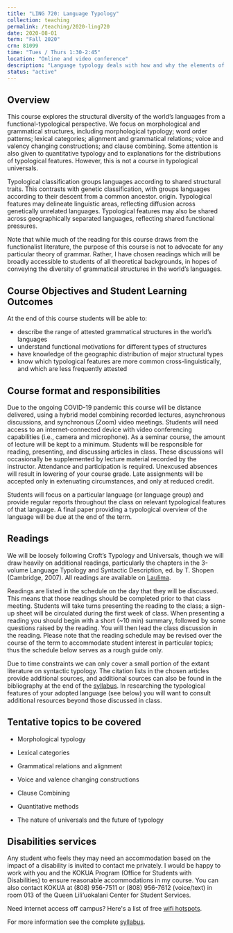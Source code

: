 ```yaml
---
title: "LING 720: Language Typology"
collection: teaching
permalink: /teaching/2020-ling720
date: 2020-08-01
term: "Fall 2020"
crn: 81099
time: "Tues / Thurs 1:30-2:45"
location: "Online and video conference"
description: "Language typology deals with how and why the elements of language interact and function. Students acquire a broad overview of the grammatical make-up of languages in general and understanding of functional-typological linguistics."
status: "active"
---
```



## Overview
This course explores the structural diversity of the world’s languages from a functional-typological perspective. We focus on morphological and grammatical structures, including morphological typology; word order patterns; lexical categories; alignment and grammatical relations; voice and valency changing constructions; and clause combining. Some attention is also given to quantitative typology and to explanations for the distributions of typological features. However, this is not a course in typological universals. 

Typological classification groups languages according to shared structural traits. This contrasts with genetic classification, with groups languages according to their  descent from a common ancestor.  origin. Typological features may delineate linguistic areas, reflecting diffusion across genetically unrelated languages. Typological features may also be shared across geographically separated languages, reflecting shared functional pressures. 

Note that while much of the reading for this course draws from the functionalist literature, the purpose of this course is not to advocate for any particular theory of grammar. Rather, I have chosen readings which will be broadly accessible to students of all theoretical backgrounds, in hopes of conveying the diversity of grammatical structures in the world’s languages.

## Course Objectives and Student Learning Outcomes

At the end of this course students will be able to:
* describe the range of attested grammatical structures in the world’s languages
* understand functional motivations for different types of structures
* have knowledge of the geographic distribution of major structural types
* know which typological features are more common cross-linguistically, and which are less frequently attested

## Course format and responsibilities

Due to the ongoing COVID-19 pandemic this course will be distance delivered, using a hybrid model combining recorded lectures, asynchronous discussions, and synchronous (Zoom)  video meetings. Students will need access to an internet-connected device with video conferencing capabilities (i.e., camera and microphone). 
As a seminar course, the amount of  lecture will be kept to a minimum. Students will be responsible for reading, presenting, and discussing articles in class. These discussions will occasionally be supplemented by lecture material recorded by the instructor. Attendance and participation is required. Unexcused absences will result in lowering of your course grade. Late assignments will be accepted only in extenuating circumstances, and only at reduced credit. 

Students will focus on a particular language (or language group) and provide regular reports throughout the class on relevant typological features of that language.  A final paper providing a typological overview of the language will be due at the end of the term. 

## Readings

We will be loosely following Croft’s Typology and Universals, though we will draw heavily on additional readings, particularly the chapters in the 3-volume Language Typology and Syntactic Description, ed. by T. Shopen (Cambridge, 2007). All readings are available on [Laulima](http://bit.ly/ling720laulima). 

Readings are listed in the schedule on the day that they will be discussed. This means that those readings should be completed prior to that class meeting. Students will take turns presenting the reading to the class; a sign-up sheet will be circulated during the first week of class. When presenting a reading you should begin with a short (~10 min) summary, followed by some questions raised by the reading. You will then lead the class discussion in the reading.  Please note that the reading schedule may be revised over the course of the term to accommodate student interest in particular topics; thus the schedule below serves as a rough guide only. 

Due to time constraints we can only cover a small portion of the extant literature on syntactic typology. The citation lists in the chosen articles provide additional sources, and additional sources can also be found in the bibliography at the end of the [syllabus](https://docs.google.com/document/d/1JepYiykBKcDp8uhM15UjvbhQMVJRV7BXJG1LeBa2YFg/edit?usp=sharing). In researching the typological features of your adopted language (see below) you will want to consult additional resources beyond those discussed in class.



## Tentative topics to be covered


* Morphological typology

* Lexical categories

* Grammatical relations and alignment


* Voice and valence changing constructions

* Clause Combining

* Quantitative methods

* The nature of universals and the future of typology


## Disabilities services
Any student who feels they may need an accommodation based on the impact of a disability is invited to contact me privately. I would be happy to work with you and the KOKUA Program (Office for Students with Disabilities) to ensure reasonable accommodations in my course. You can also contact KOKUA at (808) 956-7511 or (808) 956-7612 (voice/text) in room 013 of the Queen Lili‘uokalani Center for Student Services.

Need internet access off campus? Here's a list of free [wifi hotspots](https://www.wifimap.io/2988-honolulu-free-wifi/map).

For more information see the complete [syllabus](https://docs.google.com/document/d/1JepYiykBKcDp8uhM15UjvbhQMVJRV7BXJG1LeBa2YFg/edit?usp=sharing).

